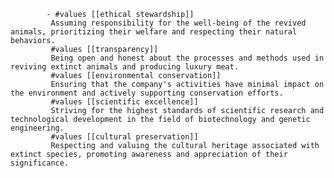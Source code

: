 			- #values [[ethical stewardship]]
			 Assuming responsibility for the well-being of the revived animals, prioritizing their welfare and respecting their natural behaviors.
			 #values [[transparency]]
			 Being open and honest about the processes and methods used in reviving extinct animals and producing luxury meat.
			 #values [[environmental conservation]]
			 Ensuring that the company's activities have minimal impact on the environment and actively supporting conservation efforts.
			 #values [[scientific excellence]]
			 Striving for the highest standards of scientific research and technological development in the field of biotechnology and genetic engineering.
			 #values [[cultural preservation]]
			 Respecting and valuing the cultural heritage associated with extinct species, promoting awareness and appreciation of their significance.












